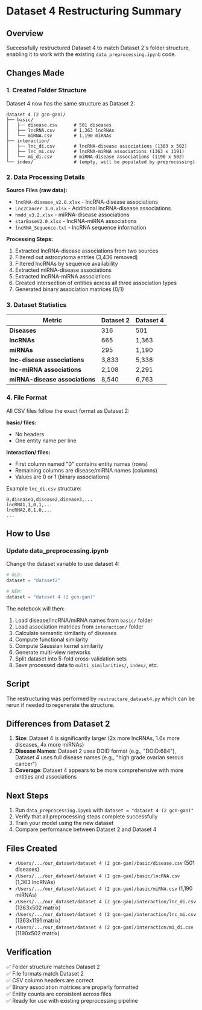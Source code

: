 # Dataset 4 Restructuring Summary

## Overview
Successfully restructured Dataset 4 to match Dataset 2's folder structure, enabling it to work with the existing `data_preprocessing.ipynb` code.

## Changes Made

### 1. Created Folder Structure
Dataset 4 now has the same structure as Dataset 2:
```
dataset 4 (2 gcn-gan)/
├── basic/
│   ├── disease.csv      # 501 diseases
│   ├── lncRNA.csv       # 1,363 lncRNAs
│   └── miRNA.csv        # 1,190 miRNAs
├── interaction/
│   ├── lnc_di.csv       # lncRNA-disease associations (1363 x 502)
│   ├── lnc_mi.csv       # lncRNA-miRNA associations (1363 x 1191)
│   └── mi_di.csv        # miRNA-disease associations (1190 x 502)
└── index/               # (empty, will be populated by preprocessing)
```

### 2. Data Processing Details

**Source Files (raw data):**
- `lncRNA-disease_v2.0.xlsx` - lncRNA-disease associations
- `Lnc2Cancer 3.0.xlsx` - Additional lncRNA-disease associations
- `hmdd_v3.2.xlsx` - miRNA-disease associations
- `starBaseV2.0.xlsx` - lncRNA-miRNA associations
- `lncRNA_Sequence.txt` - lncRNA sequence information

**Processing Steps:**
1. Extracted lncRNA-disease associations from two sources
2. Filtered out astrocytoma entries (3,436 removed)
3. Filtered lncRNAs by sequence availability
4. Extracted miRNA-disease associations
5. Extracted lncRNA-miRNA associations
6. Created intersection of entities across all three association types
7. Generated binary association matrices (0/1)

### 3. Dataset Statistics

| Metric | Dataset 2 | Dataset 4 |
|--------|-----------|-----------|
| **Diseases** | 316 | 501 |
| **lncRNAs** | 665 | 1,363 |
| **miRNAs** | 295 | 1,190 |
| **lnc-disease associations** | 3,833 | 5,338 |
| **lnc-miRNA associations** | 2,108 | 2,291 |
| **miRNA-disease associations** | 8,540 | 6,763 |

### 4. File Format

All CSV files follow the exact format as Dataset 2:

**basic/ files:**
- No headers
- One entity name per line

**interaction/ files:**
- First column named "0" contains entity names (rows)
- Remaining columns are disease/miRNA names (columns)
- Values are 0 or 1 (binary associations)

Example `lnc_di.csv` structure:
```
0,disease1,disease2,disease3,...
lncRNA1,1,0,1,...
lncRNA2,0,1,0,...
...
```

## How to Use

### Update data_preprocessing.ipynb

Change the dataset variable to use dataset 4:

```python
# OLD:
dataset = "dataset2"

# NEW:
dataset = "dataset 4 (2 gcn-gan)"
```

The notebook will then:
1. Load disease/lncRNA/miRNA names from `basic/` folder
2. Load association matrices from `interaction/` folder
3. Calculate semantic similarity of diseases
4. Compute functional similarity
5. Compute Gaussian kernel similarity
6. Generate multi-view networks
7. Split dataset into 5-fold cross-validation sets
8. Save processed data to `multi_similarities/`, `index/`, etc.

## Script

The restructuring was performed by `restructure_dataset4.py` which can be rerun if needed to regenerate the structure.

## Differences from Dataset 2

1. **Size**: Dataset 4 is significantly larger (2x more lncRNAs, 1.6x more diseases, 4x more miRNAs)
2. **Disease Names**: Dataset 2 uses DOID format (e.g., "DOID:684"), Dataset 4 uses full disease names (e.g., "high grade ovarian serous cancer")
3. **Coverage**: Dataset 4 appears to be more comprehensive with more entities and associations

## Next Steps

1. Run `data_preprocessing.ipynb` with `dataset = "dataset 4 (2 gcn-gan)"`
2. Verify that all preprocessing steps complete successfully
3. Train your model using the new dataset
4. Compare performance between Dataset 2 and Dataset 4

## Files Created

- `/Users/.../our_dataset/dataset 4 (2 gcn-gan)/basic/disease.csv` (501 diseases)
- `/Users/.../our_dataset/dataset 4 (2 gcn-gan)/basic/lncRNA.csv` (1,363 lncRNAs)
- `/Users/.../our_dataset/dataset 4 (2 gcn-gan)/basic/miRNA.csv` (1,190 miRNAs)
- `/Users/.../our_dataset/dataset 4 (2 gcn-gan)/interaction/lnc_di.csv` (1363x502 matrix)
- `/Users/.../our_dataset/dataset 4 (2 gcn-gan)/interaction/lnc_mi.csv` (1363x1191 matrix)
- `/Users/.../our_dataset/dataset 4 (2 gcn-gan)/interaction/mi_di.csv` (1190x502 matrix)

## Verification

✅ Folder structure matches Dataset 2  
✅ File formats match Dataset 2  
✅ CSV column headers are correct  
✅ Binary association matrices are properly formatted  
✅ Entity counts are consistent across files  
✅ Ready for use with existing preprocessing pipeline  
